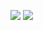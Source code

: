 ![](https://github.com/CrawLeyYou/bz/blob/master/generated/overview.svg)
![](https://github.com/CrawLeyYou/bz/blob/master/generated/languages.svg)
